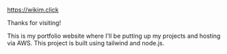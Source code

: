 https://wikim.click

Thanks for visiting! 

This is my portfolio website where I'll be putting up my projects and hosting via AWS.
This project is built using tailwind and node.js.
